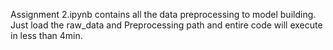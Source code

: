 Assignment 2.ipynb contains all the data preprocessing to model building. Just load the raw_data and Preprocessing path and entire code will execute in less than 4min.

